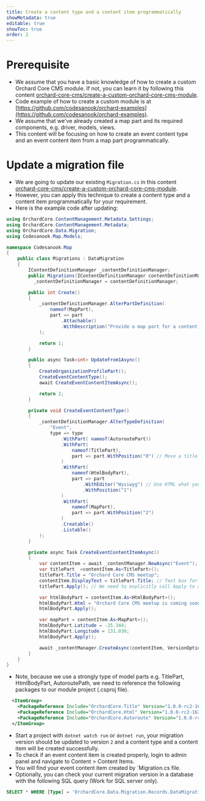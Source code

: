 ```yaml
---
title: Create a content type and a content item programmatically
showMetadata: true
editable: true
showToc: true
order: 2
---
```



# Prerequisite
- We assume that you have a basic knowledge of how to create a custom Orchard Core CMS module. If not, you can learn it by following this content
[orchard-core-cms/create-a-custom-orchard-core-cms-module](orchard-core-cms/create-a-custom-orchard-core-cms-module).
- Code example of how to create a custom module is at [https://github.com/codesanook/orchard-examples](https://github.com/codesanook/orchard-examples).
- We assume that we've already created a map part and its required components, e.g. driver, models, views.
- This content will be focusing on how to create an event content type and an event content item from a map part programmatically.

# Update a migration file
- We are going to update our existing `Migration.cs` in this content [orchard-core-cms/create-a-custom-orchard-core-cms-module](orchard-core-cms/create-a-custom-orchard-core-cms-module).
- However, you can apply this technique to create a content type and a content item programmatically for your requirement.
- Here is the example code after updating:

```cs
using OrchardCore.ContentManagement.Metadata.Settings;
using OrchardCore.ContentManagement.Metadata;
using OrchardCore.Data.Migration;
using Codesanook.Map.Models;

namespace Codesanook.Map
{
    public class Migrations : DataMigration
    {
        IContentDefinitionManager _contentDefinitionManager;
        public Migrations(IContentDefinitionManager contentDefinitionManager) =>
          _contentDefinitionManager = contentDefinitionManager;

        public int Create()
        {
            _contentDefinitionManager.AlterPartDefinition(
                nameof(MapPart),
                part => part
                    .Attachable()
                    .WithDescription("Provide a map part for a content item")
            );

            return 1;
        }

        public async Task<int> UpdateFrom1Async()
        {
            CreateOrganizationProfilePart();
            CreateEventContentType();
            await CreateEventContentItemAsync();

            return 2;
        }

        private void CreateEventContentType()
        {
            _contentDefinitionManager.AlterTypeDefinition(
                "Event",
                type => type
                    .WithPart( nameof(AutoroutePart))
                    .WithPart(
                        nameof(TitlePart),
                        part => part.WithPosition("0") // Move a title input at the top of an editor page in the admin panel.
                    )
                    .WithPart(
                        nameof(HtmlBodyPart),
                        part => part
                            .WithEditor("Wysiwyg") // Use HTML what you see is what you get editor.
                            .WithPosition("1")
                    )
                    .WithPart(
                        nameof(MapPart),
                        part => part.WithPosition("2")
                    )
                    .Creatable()
                    .Listable()
            );
        }

        private async Task CreateEventContentItemAsync()
        {
            var contentItem = await _contentManager.NewAsync("Event");
            var titlePart  =contentItem.As<TitlePart>();
            titlePart.Title = "Orchard Core CMS meetup";
            contentItem.DisplayText = titlePart.Title; // Text box for a title part in an admin panel read a value from DisplayText
            titlePart.Apply(); // We need to explicitly call Apply to apply a change to content item

            var htmlBodyPart = contentItem.As<HtmlBodyPart>();
            htmlBodyPart.Html = "Orchard Core CMS meetup is coming soon";
            htmlBodyPart.Apply();

            var mapPart = contentItem.As<MapPart>();
            htmlBodyPart.Latitude = -25.344;
            htmlBodyPart.Longitude = 131.036;
            htmlBodyPart.Apply();

            await _contentManager.CreateAsync(contentItem, VersionOptions.Published);
        }
    }
}
```

- Note, because we use a strongly type of model parts e.g. TitlePart, HtmlBodyPart, AutoroutePath, we need to reference the following packages to our module project (.csproj file).

```xml
  <ItemGroup>
    <PackageReference Include="OrchardCore.Title" Version="1.0.0-rc2-16349" />
    <PackageReference Include="OrchardCore.Html" Version="1.0.0-rc2-16349" />
    <PackageReference Include="OrchardCore.Autoroute" Version="1.0.0-rc2-16349" />
  </ItemGroup>
```
- Start a project with `dotnet watch run` or `dotnet run`, your migration version should be updated to version `2` and a content type and a content item will be created successfully.
- To check if an event content item is created properly, login to admin panel and navigate to Content > Content Items.
- You will find your event content item created by `Migration.cs file.
- Optionally, you can check your current migration version in a database with the following SQL query (Work for SQL server only).
```sql
SELECT * WHERE [Type] = 'OrchardCore.Data.Migration.Records.DataMigrationRecord, OrchardCore.Data'
```
